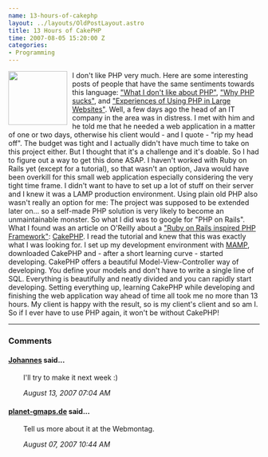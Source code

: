 ```yaml
--- 
name: 13-hours-of-cakephp
layout: ../layouts/OldPostLayout.astro
title: 13 Hours of CakePHP
time: 2007-08-05 15:20:00 Z
categories: 
- Programming
---
```

<img style="margin: 0pt 10px 10px 0pt; float: left; cursor: pointer; width: 118px; height: 108px;" src="http://manual.cakephp.org/css/images/logo-mini.gif" alt="" border="0" />
I don't like PHP very much. Here are some interesting posts of people that have the same sentiments towards this language:  <a href="http://www.bitstorm.org/edwin/en/php/">"What I don't like about PHP"</a>, <a href="http://spyced.blogspot.com/2005/06/why-php-sucks.html">"Why PHP sucks"</a>, and <a href="http://www.ukuug.org/events/linux2002/papers/html/php/index.html">"Experiences of Using PHP in Large Websites"</a>.
Well, a few days ago the head of an IT company in the area was in distress. I met with him and he told me that he needed a web application in a matter of one or two days, otherwise his client would - and I quote - "rip my head off". The budget was tight and I actually didn't have much time to take on this project either. But I thought that it's a challenge and it's doable. So I had to figure out a way to get this done ASAP. I haven't worked with Ruby on Rails yet (except for a tutorial), so that wasn't an option, Java would have been overkill for this small web application especially considering the very tight time frame. I didn't want to have to set up a lot of stuff on their server and I knew it was a LAMP production environment. Using plain old PHP also wasn't really an option for me: The project was supposed to be extended later on... so a self-made PHP solution is very likely to become an unmaintainable monster.
So what I did was to google for "PHP on Rails". What I found was an article on O'Reilly about a <a href="http://www.oreillynet.com/ruby/blog/2005/08/cake_ruby_on_rails_inspired_ph.html">"Ruby on Rails inspired PHP Framework"</a>: <a href="http://www.cakephp.org/">CakePHP</a>. I read the tutorial and knew that this was exactly what I was looking for.
I set up my development environment with <a href="http://www.mamp.info/en/index.php">MAMP</a>, downloaded CakePHP and - after a short learning curve - started developing. CakePHP offers a beautiful Model-View-Controller way of developing. You define your models and don't have to write a single line of SQL. Everything is beautifully and neatly divided and you can rapidly start developing.
Setting everything up, learning CakePHP while developing and finishing the web application way ahead of time all took me no more than 13 hours. My client is happy with the result, so is my client's client and so am I.
So if I ever have to use PHP again, it won't be without CakePHP!
<br/><hr/><h3>Comments</h3>
<div class="swcomment"><h4><a href="http://www.blogger.com/profile/06650223978538123548">Johannes</a> said...</h4>
<p style="margin-left: 30px">I'll try to make it next week :)</p>
<em class="swlightgray" style="margin-left: 30px">August 13, 2007 07:04 AM</em></div>
<div class="swcomment"><h4><a href="http://www.blogger.com/profile/04726212274082126182">planet-gmaps.de</a> said...</h4>
<p style="margin-left: 30px">Tell us more about it at the Webmontag.</p>
<em class="swlightgray" style="margin-left: 30px">August 07, 2007 10:44 AM</em></div>
